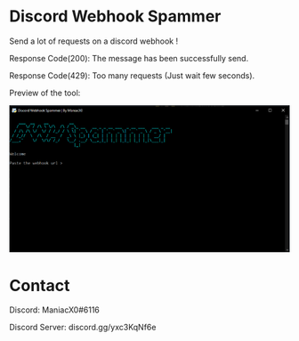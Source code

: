# Discord Webhook Spammer
Send a lot of requests on a discord webhook !

Response Code(200): The message has been successfully send.

Response Code(429): Too many requests (Just wait few seconds).

Preview of the tool:

![](images/whspam.png)

# Contact
Discord: ManiacX0#6116

Discord Server: discord.gg/yxc3KqNf6e
